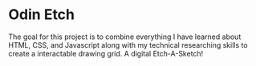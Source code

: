 # Odin Etch

The goal for this project is to combine everything I have learned about HTML, CSS, and Javascript along with my technical researching skills to create a interactable drawing grid. A digital Etch-A-Sketch!